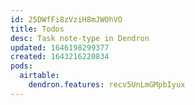 ```yaml
---
id: 25DWfFi8zVziH8mJW0hVO
title: Todos
desc: Task note-type in Dendron
updated: 1646198299377
created: 1643216220834
pods:
  airtable:
    dendron.features: recv5UnLmGMpbIyux
---
```


